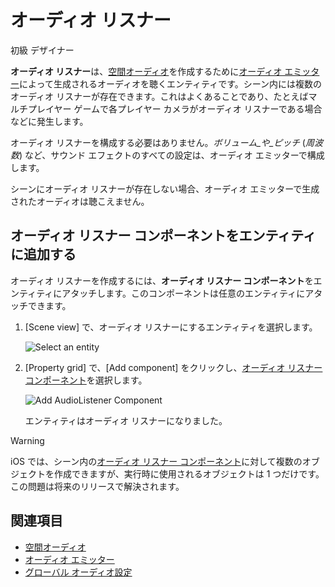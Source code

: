 # オーディオ リスナー

<span class="label label-doc-level">初級</span>
<span class="label label-doc-audience">デザイナー</span>

**オーディオ リスナー**は、[空間オーディオ](spatialized-audio.md)を作成するために[オーディオ エミッター](audio-emitters.md)によって生成されるオーディオを聴くエンティティです。シーン内には複数のオーディオ リスナーが存在できます。これはよくあることであり、たとえばマルチプレイヤー ゲームで各プレイヤー カメラがオーディオ リスナーである場合などに発生します。

オーディオ リスナーを構成する必要はありません。_ボリューム_や_ピッチ_ (_周波数_) など、サウンド エフェクトのすべての設定は、オーディオ エミッターで構成します。

シーンにオーディオ リスナーが存在しない場合、オーディオ エミッターで生成されたオーディオは聴こえません。

## オーディオ リスナー コンポーネントをエンティティに追加する

オーディオ リスナーを作成するには、**オーディオ リスナー コンポーネント**をエンティティにアタッチします。このコンポーネントは任意のエンティティにアタッチできます。

1. [Scene view] で、オーディオ リスナーにするエンティティを選択します。

    ![Select an entity](media/audio-add-audiolistener-component-select-entity.png)

2. [Property grid] で、[Add component] をクリックし、[オーディオ リスナー コンポーネント](xref:SiliconStudio.Xenko.Audio.AudioListener)を選択します。

    ![Add AudioListener Component](media/audio-add-audiolistener-component.png)

    エンティティはオーディオ リスナーになりました。

> [!WARNING]
iOS では、シーン内の[オーディオ リスナー コンポーネント](xref:SiliconStudio.Xenko.Audio.AudioListener)に対して複数のオブジェクトを作成できますが、実行時に使用されるオブジェクトは 1 つだけです。この問題は将来のリリースで解決されます。

## 関連項目
* [空間オーディオ](spatialized-audio.md)
* [オーディオ エミッター](audio-emitters.md)
* [グローバル オーディオ設定](global-audio-settings.md)
